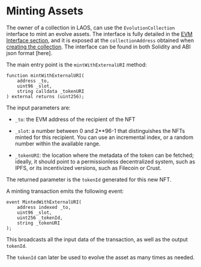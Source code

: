 # Minting Assets

The owner of a collection in LAOS, can use the `EvolutionCollection` interface to mint an evolve assets. The interface is fully detailed in the [EVM Interface section](/learn/the-layer-1-node), and it is exposed at the `collectionAddress` obtained when [creating the collection](/evm/creating-a-sibling-collection-in-LAOS). The interface can be found in both Solidity and ABI json format [here].

The main entry point is the `mintWithExternalURI` method:
```solidity
function mintWithExternalURI(
    address _to,
    uint96 _slot,
    string calldata _tokenURI
) external returns (uint256);
```
The input parameters are:

* `_to`: the EVM address of the recipient of the NFT

* `_slot`: a number between 0 and 2**96-1 that distinguishes the NFTs minted for this recipient. You can use an incremental index, or a random number within the available range.

* `_tokenURI`: the location where the metadata of the token can be fetched; ideally, it should point to a permissionless decentralized system, such as IPFS, or its incentivized versions, such as Filecoin or Crust.

The returned parameter is the `tokenId` generated for this new NFT.

A minting transaction emits the following event:
```solidity
event MintedWithExternalURI(
    address indexed _to,
    uint96 _slot,
    uint256 _tokenId,
    string _tokenURI
);
```
This broadcasts all the input data of the transaction, as well as the output `tokenId`.

The `tokenId` can later be used to evolve the asset as many times as needed.
